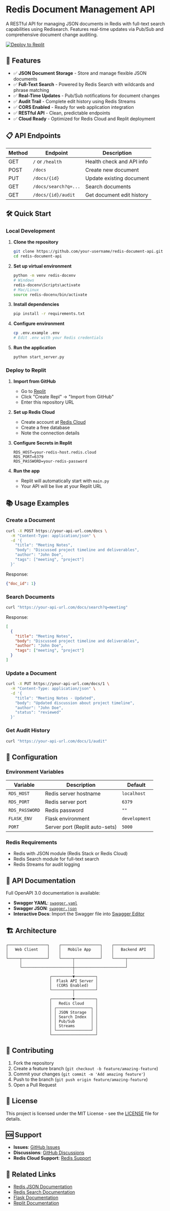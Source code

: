 # Redis Document Management API

A RESTful API for managing JSON documents in Redis with full-text search capabilities using Redisearch. Features real-time updates via Pub/Sub and comprehensive document change auditing.

[![Deploy to Replit](https://replit.com/badge)](https://replit.com/github/your-username/redis-document-api)

## 🚀 Features

- ✅ **JSON Document Storage** - Store and manage flexible JSON documents
- ✅ **Full-Text Search** - Powered by Redis Search with wildcards and phrase matching
- ✅ **Real-Time Updates** - Pub/Sub notifications for document changes
- ✅ **Audit Trail** - Complete edit history using Redis Streams
- ✅ **CORS Enabled** - Ready for web application integration
- ✅ **RESTful API** - Clean, predictable endpoints
- ✅ **Cloud Ready** - Optimized for Redis Cloud and Replit deployment

## 📋 API Endpoints

| Method | Endpoint | Description |
|--------|----------|-------------|
| GET | `/` or `/health` | Health check and API info |
| POST | `/docs` | Create new document |
| PUT | `/docs/{id}` | Update existing document |
| GET | `/docs/search?q=...` | Search documents |
| GET | `/docs/{id}/audit` | Get document edit history |

## 🛠 Quick Start

### Local Development

1. **Clone the repository**
   ```bash
   git clone https://github.com/your-username/redis-document-api.git
   cd redis-document-api
   ```

2. **Set up virtual environment**
   ```bash
   python -m venv redis-docenv
   # Windows
   redis-docenv\Scripts\activate
   # Mac/Linux
   source redis-docenv/bin/activate
   ```

3. **Install dependencies**
   ```bash
   pip install -r requirements.txt
   ```

4. **Configure environment**
   ```bash
   cp .env.example .env
   # Edit .env with your Redis credentials
   ```

5. **Run the application**
   ```bash
   python start_server.py
   ```

### Deploy to Replit

1. **Import from GitHub**
   - Go to [Replit](https://replit.com)
   - Click "Create Repl" → "Import from GitHub"
   - Enter this repository URL

2. **Set up Redis Cloud**
   - Create account at [Redis Cloud](https://redis.com/try-free/)
   - Create a free database
   - Note the connection details

3. **Configure Secrets in Replit**
   ```
   RDS_HOST=your-redis-host.redis.cloud
   RDS_PORT=6379
   RDS_PASSWORD=your-redis-password
   ```

4. **Run the app**
   - Replit will automatically start with `main.py`
   - Your API will be live at your Replit URL

## 📚 Usage Examples

### Create a Document
```bash
curl -X POST https://your-api-url.com/docs \
  -H "Content-Type: application/json" \
  -d '{
    "title": "Meeting Notes",
    "body": "Discussed project timeline and deliverables",
    "author": "John Doe",
    "tags": ["meeting", "project"]
  }'
```

Response:
```json
{"doc_id": 1}
```

### Search Documents
```bash
curl "https://your-api-url.com/docs/search?q=meeting"
```

Response:
```json
[
  {
    "title": "Meeting Notes",
    "body": "Discussed project timeline and deliverables",
    "author": "John Doe",
    "tags": ["meeting", "project"]
  }
]
```

### Update a Document
```bash
curl -X PUT https://your-api-url.com/docs/1 \
  -H "Content-Type: application/json" \
  -d '{
    "title": "Meeting Notes - Updated",
    "body": "Updated discussion about project timeline",
    "author": "John Doe",
    "status": "reviewed"
  }'
```

### Get Audit History
```bash
curl "https://your-api-url.com/docs/1/audit"
```

## 🔧 Configuration

### Environment Variables

| Variable | Description | Default |
|----------|-------------|---------|
| `RDS_HOST` | Redis server hostname | `localhost` |
| `RDS_PORT` | Redis server port | `6379` |
| `RDS_PASSWORD` | Redis password | `""` |
| `FLASK_ENV` | Flask environment | `development` |
| `PORT` | Server port (Replit auto-sets) | `5000` |

### Redis Requirements

- Redis with JSON module (Redis Stack or Redis Cloud)
- Redis Search module for full-text search
- Redis Streams for audit logging

## 📖 API Documentation

Full OpenAPI 3.0 documentation is available:
- **Swagger YAML**: [`swagger.yaml`](./swagger.yaml)
- **Swagger JSON**: [`swagger.json`](./swagger.json)
- **Interactive Docs**: Import the Swagger file into [Swagger Editor](https://editor.swagger.io/)

## 🏗 Architecture

```
┌─────────────────┐    ┌─────────────────┐    ┌─────────────────┐
│   Web Client    │    │   Mobile App    │    │   Backend API   │
│                 │    │                 │    │                 │
└─────┬───────────┘    └─────┬───────────┘    └─────┬───────────┘
      │                      │                      │
      └──────────────────────┼──────────────────────┘
                             │
                   ┌─────────▼─────────┐
                   │  Flask API Server │
                   │  (CORS Enabled)   │
                   └─────────┬─────────┘
                             │
                   ┌─────────▼─────────┐
                   │   Redis Cloud     │
                   │ ┌───────────────┐ │
                   │ │ JSON Storage  │ │
                   │ │ Search Index  │ │
                   │ │ Pub/Sub       │ │
                   │ │ Streams       │ │
                   │ └───────────────┘ │
                   └───────────────────┘
```

## 🤝 Contributing

1. Fork the repository
2. Create a feature branch (`git checkout -b feature/amazing-feature`)
3. Commit your changes (`git commit -m 'Add amazing feature'`)
4. Push to the branch (`git push origin feature/amazing-feature`)
5. Open a Pull Request

## 📄 License

This project is licensed under the MIT License - see the [LICENSE](LICENSE) file for details.

## 🆘 Support

- **Issues**: [GitHub Issues](https://github.com/your-username/redis-document-api/issues)
- **Discussions**: [GitHub Discussions](https://github.com/your-username/redis-document-api/discussions)
- **Redis Cloud Support**: [Redis Support](https://redis.com/support/)

## 🔗 Related Links

- [Redis JSON Documentation](https://redis.io/docs/data-types/json/)
- [Redis Search Documentation](https://redis.io/docs/interact/search-and-query/)
- [Flask Documentation](https://flask.palletsprojects.com/)
- [Replit Documentation](https://docs.replit.com/)
